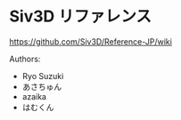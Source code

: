 # Siv3D リファレンス
https://github.com/Siv3D/Reference-JP/wiki

Authors:
- Ryo Suzuki
- あさちゅん
- azaika
- はむくん
